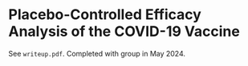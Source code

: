 # Placebo-Controlled Efficacy Analysis of the COVID-19 Vaccine

See `writeup.pdf`. Completed with group in May 2024.